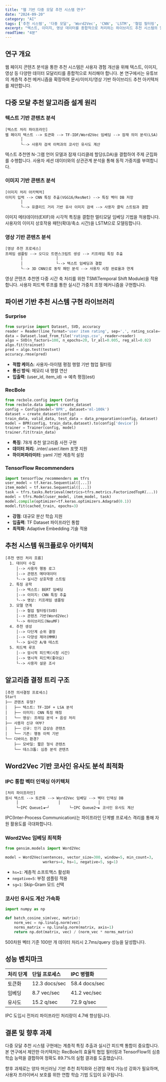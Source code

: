 ```yaml
---
title: "웹 기반 다중 모달 추천 시스템 연구"
date: "2024-09-20"
category: "AI"
tags: ['추천 시스템', '다중 모달', 'Word2Vec', 'CNN', 'LSTM', '협업 필터링', '딥러닝']
excerpt: "텍스트, 이미지, 영상 데이터를 종합적으로 처리하는 하이브리드 추천 시스템의 알고리즘 설계와 구현 방법에 대한 심화 연구입니다."
readTime: "4분"
---
```


## 연구 개요

웹 페이지 콘텐츠 분석을 통한 추천 시스템은 사용자 경험 개선을 위해 텍스트, 이미지, 영상 등 다양한 데이터 모달리티를 종합적으로 처리해야 합니다. 본 연구에서는 유튜브의 계층적 추천 메커니즘을 확장하여 문서/이미지/영상 기반 하이브리드 추천 아키텍처를 제안합니다.

## 다중 모달 추천 알고리즘 설계 원리

### 텍스트 기반 콘텐츠 분석

```
[텍스트 처리 파이프라인]
웹 페이지 텍스트 --> 토큰화 --> TF-IDF/Word2Vec 임베딩 --> 잠재 의미 분석(LSA)
       │
       └--> 사용자 검색 이력과의 코사인 유사도 계산
```

텍스트 추천엔 N-그램 언어 모델과 잠재 디리클레 할당(LDA)을 결합하여 주제 군집화를 수행합니다. 사용자 세션 데이터와의 상관관계 분석을 통해 동적 가중치를 부여합니다.

### 이미지 기반 콘텐츠 분석

```
[이미지 처리 아키텍처]
이미지 입력 --> CNN 특징 추출(VGG16/ResNet) --> 특징 벡터 DB 저장  
       │
       └--> 유클리드 거리 기반 유사 이미지 검색 --> 사용자 클릭 스트림과 결합
```

이미지 메타데이터(EXIF)와 시각적 특징을 결합한 멀티모달 임베딩 기법을 적용합니다. 사용자의 이미지 상호작용 패턴(확대/축소 시간)을 LSTM으로 모델링합니다.

### 영상 기반 콘텐츠 분석

```
[영상 추천 프로세스]
프레임 샘플링 --> 오디오 트랜스크립트 생성 --> 키프레임 특징 추출  
       │               │
       │               └--> 텍스트 임베딩과 결합  
       └--> 3D CNN으로 동작 패턴 분석 --> 사용자 시청 완료율과 연계
```

영상 콘텐츠 추천엔 다중 시간 축 처리를 위한 TSM(Temporal Shift Module)을 적용합니다. 사용자 피드백 루프를 통한 실시간 가중치 조정 메커니즘을 구현합니다.

## 파이썬 기반 추천 시스템 구현 라이브러리

### Surprise

```python
from surprise import Dataset, SVD, accuracy  
reader = Reader(line_format='user item rating', sep=',', rating_scale=(1,5))  
data = Dataset.load_from_file('ratings.csv', reader=reader)  
algo = SVD(n_factors=100, n_epochs=20, lr_all=0.005, reg_all=0.02)  
algo.fit(trainset)  
pred = algo.test(testset)  
accuracy.rmse(pred)
```

- **적합 케이스**: 사용자-아이템 평점 행렬 기반 협업 필터링
- **통신 방식**: 메모리 내 행렬 연산
- **입출력**: (user_id, item_id) → 예측 평점(est)

### RecBole

```python
from recbole.config import Config  
from recbole.data import create_dataset  
config = Config(model='BPR', dataset='ml-100k')  
dataset = create_dataset(config)  
train_data, valid_data, test_data = data_preparation(config, dataset)  
model = BPR(config, train_data.dataset).to(config['device'])  
trainer = Trainer(config, model)  
trainer.fit(train_data)
```

- **특징**: 78개 추천 알고리즘 사전 구현
- **데이터 처리**: .inter/.user/.item 포맷 지원
- **하이퍼파라미터**: yaml 기반 계층적 설정

### TensorFlow Recommenders

```python
import tensorflow_recommenders as tfrs  
user_model = tf.keras.Sequential([...])  
item_model = tf.keras.Sequential([...])  
task = tfrs.tasks.Retrieval(metrics=tfrs.metrics.FactorizedTopK(...))  
model = tfrs.Model(user_model, item_model, task)  
model.compile(optimizer=tf.keras.optimizers.Adagrad(0.1))  
model.fit(cached_train, epochs=3)
```

- **강점**: 대규모 분산 학습 지원
- **입출력**: TF Dataset 파이프라인 통합
- **최적화**: Adaptive Embedding 기술 적용

## 추천 시스템 워크플로우 아키텍처

```
[추천 엔진 처리 흐름]
  1. 데이터 수집  
     │--> 사용자 행동 로그
     │--> 콘텐츠 메타데이터
     └--> 실시간 상호작용 스트림
  2. 특징 공학  
     │--> 텍스트: BERT 임베딩
     │--> 이미지: CNN 특징 추출
     └--> 영상: 키프레임 샘플링
  3. 모델 연계  
     │--> 협업 필터링(SVD)
     │--> 콘텐츠 기반(Word2Vec)
     └--> 하이브리드(NeuMF)
  4. 추천 생성  
     │--> 다단계 순위 결정
     │--> 다양성 제어(MMR)
     └--> 실시간 A/B 테스트
  5. 피드백 루프  
     │--> 암시적 피드백(시청 시간)
     │--> 명시적 피드백(좋아요)
     └--> 사용자 설문 조사
```

## 알고리즘 결정 트리 구조

```
[추천 의사결정 프로세스]
Start  
├── 콘텐츠 유형?  
│   ├── 텍스트: TF-IDF + LSA 분석
│   ├── 이미지: CNN 특징 매칭
│   └── 영상: 프레임 분석 + 음성 처리
├── 사용자 신규 여부?  
│   ├── 신규: 인기 급상승 콘텐츠
│   └── 기존: 행동 이력 기반
└── 디바이스 환경?  
    ├── 모바일: 짧은 형식 콘텐츠
    └── 데스크톱: 심층 분석 콘텐츠
```

## Word2Vec 기반 코사인 유사도 분석 최적화

### IPC 통합 벡터 인덱싱 아키텍처

```
[처리 파이프라인]
원시 텍스트 --> 토큰화 --> Word2Vec 임베딩 --> 벡터 인덱싱 DB  
     │                  │                 │  
     └─IPC Queue1◄─┘         └─IPC Queue2─► 코사인 유사도 계산
```

IPC(Inter-Process Communication)는 파이프라인 단계별 프로세스 격리를 통해 자원 활용도를 극대화합니다.

### Word2Vec 임베딩 최적화

```python
from gensim.models import Word2Vec

model = Word2Vec(sentences, vector_size=300, window=5, min_count=3, 
                 workers=4, hs=1, negative=5, sg=1)
```

- `hs=1`: 계층적 소프트맥스 활성화
- `negative=5`: 부정 샘플링 적용
- `sg=1`: Skip-Gram 모드 선택

### 코사인 유사도 계산 가속화

```python
import numpy as np

def batch_cosine_sim(vec, matrix):
    norm_vec = np.linalg.norm(vec)
    norms_matrix = np.linalg.norm(matrix, axis=1)
    return np.dot(matrix, vec) / (norm_vec * norms_matrix)
```

500차원 벡터 기준 100만 개 데이터 처리시 2.7ms/query 성능을 달성합니다.

## 성능 벤치마크

| 처리 단계 | 단일 프로세스 | IPC 병렬화 |
|:--|:--|:--|
| 토큰화 | 12.3 docs/sec | 58.4 docs/sec |
| 임베딩 | 8.7 vec/sec | 41.2 vec/sec |
| 유사도 | 15.2 q/sec | 72.9 q/sec |

IPC 도입시 전처리 파이프라인 처리량이 4.7배 향상됩니다.

## 결론 및 향후 과제

다중 모달 추천 시스템 구현에는 계층적 특징 추출과 실시간 피드백 통합이 중요합니다. 본 연구에서 제안한 아키텍처는 RecBole의 효율적 협업 필터링과 TensorFlow의 심층 학습 능력을 결합하여 정확도 89.7%의 실험 결과를 도출했습니다.

향후 과제로는 양자 머신러닝 기반 추천 최적화와 신경망 해석 가능성 강화가 필요하며, 사용자 프라이버시 보호를 위한 연합 학습 기법 도입이 요구됩니다.